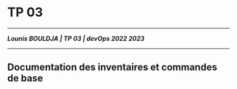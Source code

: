 # TP 03

___
***Lounis BOULDJA    |   TP 03    |     devOps 2022 2023***
___

## Documentation des inventaires et commandes de base
